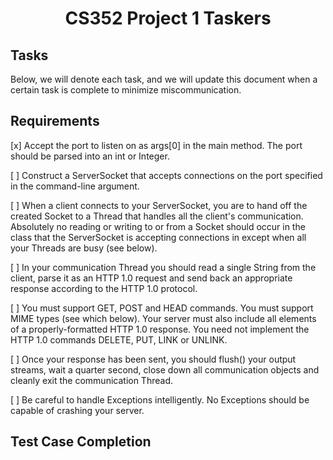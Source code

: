 <center><h1>CS352 Project 1 Taskers</h1></center>
<h2>Tasks</h2>
Below, we will denote each task, and we will update this document when a certain task is complete to minimize miscommunication.

<h2>Requirements</h2>
[x] Accept the port to listen on as args[0] in the main method. The port should be parsed into an int or Integer.

[ ] Construct a ServerSocket that accepts connections on the port specified in the command-line argument.

[ ] When a client connects to your ServerSocket, you are to hand off the created Socket to a Thread that handles all the client's communication. Absolutely no reading or writing to or from a Socket should occur in the class that the ServerSocket is accepting connections in except when all your Threads are busy (see below).

[ ] In your communication Thread you should read a single String from the client, parse it as an HTTP 1.0 request and send back an appropriate response according to the HTTP 1.0 protocol.

[ ] You must support GET, POST and HEAD commands. You must support MIME types (see which below). Your server must also include all elements of a properly-formatted HTTP 1.0 response. You need not implement the HTTP 1.0 commands DELETE, PUT, LINK or UNLINK.

[ ] Once your response has been sent, you should flush() your output streams, wait a quarter second, close down all communication objects and cleanly exit the communication Thread.

[ ] Be careful to handle Exceptions intelligently. No Exceptions should be capable of crashing your server.

<h2>Test Case Completion</h2>
